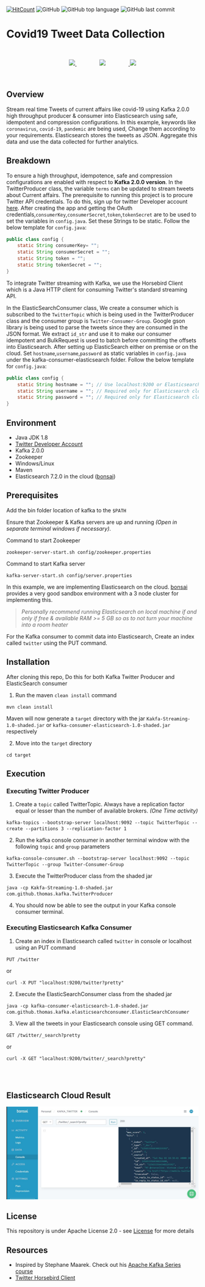 [![HitCount](http://hits.dwyl.com/Thomas-George-T/Covid19-Tweet-Data-Collection.svg)](http://hits.dwyl.com/Thomas-George-T/Covid19-Tweet-Data-Collection)
![GitHub](https://img.shields.io/github/license/Thomas-George-T/Kafka-Twitter-Streaming?style=flat-square)
![GitHub top language](https://img.shields.io/github/languages/top/Thomas-George-T/Kafka-Twitter-Streaming?style=flat-square)
![GitHub last commit](https://img.shields.io/github/last-commit/Thomas-George-T/Kafka-Twitter-Streaming?style=flat-square)

# Covid19 Tweet Data Collection
<br>
<p align="center">
	<a href="#">
		<img src="https://cdn.svgporn.com/logos/twitter.svg" width="175"  /> 	
		<img src="https://cdn.svgporn.com/logos/kafka.svg" width="300" hspace="60" />
    	<img src="https://cdn.svgporn.com/logos/elasticsearch.svg" width ="150" />
	</a>
</p>
<br>

## Overview
Stream real time Tweets of current affairs like covid-19 using Kafka 2.0.0 high throughput producer & consumer into Elasticsearch using safe, idempotent and compression configurations. In this example, keywords like `coronavirus`, `covid-19`, `pandemic` are being used, Change them according to your requirements. Elasticsearch stores the tweets as JSON. Aggregate this data and use the data collected for further analytics.

## Breakdown
To ensure a high throughput, idempotence, safe and compression configurations are enabled with respect to **Kafka 2.0.0 version**.
In the TwitterProducer class, the variable `terms` can be updated to stream tweets about Current affairs. The prerequisite to running this project is to procure Twitter API credentials. To do this, sign up for twitter Developer account [here](https://developer.twitter.com/en/apply-for-access). After creating the app and getting the OAuth credentials,`consumerKey`,`consumerSecret`,`token`,`tokenSecret` are to be used to set the variables in `config.java`. Set these Strings to be static. Follow the below template for `config.java`:

```java
public class config {
    static String consumerKey= "";
    static String consumerSecret = "";
    static String token = "";
    static String tokenSecret = "";
}
```

To integrate Twitter streaming with Kafka, we use the Horsebird Client which is a Java HTTP client for consuming Twitter's standard streaming API.

In the ElasticSearchConsumer class, We create a consumer which is subscribed to the `TwitterTopic` which is being used in the TwitterProducer class and the consumer group is `Twitter-Consumer-Group`. Google gson library is being used to parse the tweets since they are consumed in the JSON format. We extract `id_str` and use it to make our consumer idempotent and BulkRequest is used to batch before committing the offsets into Elasticsearch. After setting up ElasticSearch either on premise or on the cloud. Set `hostname`,`username`,`password` as static variables in `config.java` under the kafka-consumer-elasticsearch folder.
Follow the below template for `config.java`:

```java
public class config {
    static String hostname = ""; // Use localhost:9200 or Elasticsearch cloud URL
    static String username = ""; // Required only for Elasticsearch cloud
    static String password = ""; // Required only for Elasticsearch cloud
}
```

## Environment
- Java JDK 1.8
- [Twitter Developer Account](https://developer.twitter.com/en/apply-for-access)
- Kafka 2.0.0
- Zookeeper
- Windows/Linux
- Maven
- Elasticsearch 7.2.0 in the cloud ([bonsai](https://bonsai.io))

## Prerequisites 

Add the bin folder location of kafka to the `$PATH` 

Ensure that Zookeeper & Kafka servers are up and running *(Open in separate terminal windows if necessary)*.

Command to start Zookeeper

```
zookeeper-server-start.sh config/zookeeper.properties
```

Command to start Kafka server

```
kafka-server-start.sh config/server.properties
```

In this example, we are implementing Elasticsearch on the cloud. [bonsai](https://bonsai.io) provides a very good sandbox environment with a 3 node cluster for implementing this. 

> *Personally recommend running Elasticsearch on local machine if and only if free & available RAM >= 5 GB so as to not turn your machine into a room heater*

For the Kafka consumer to commit data into Elasticsearch, Create an index called `twitter` using the PUT command.

## Installation

After cloning this repo, Do this for both Kafka Twitter Producer and ElasticSearch consumer

1. Run the maven `clean install` command

```
mvn clean install
```

Maven will now generate a `target` directory with the jar `Kakfa-Streaming-1.0-shaded.jar` or `kafka-consumer-elasticsearch-1.0-shaded.jar` respectively

2. Move into the `target` directory

```
cd target
```

## Execution

### Executing Twitter Producer 

1. Create a `topic` called TwitterTopic. Always have a replication factor equal or lesser than the number of available brokers. *(One Time activity)*

```
kafka-topics --bootstrap-server localhost:9092 --topic TwitterTopic --create --partitions 3 --replication-factor 1
```

2. Run the kafka console consumer in another terminal window with the following `topic` and `group` parameters

```
kafka-console-consumer.sh --bootstrap-server localhost:9092 --topic TwitterTopic --group Twitter-Consumer-Group
```

3. Execute the TwitterProducer class from the shaded jar

```
java -cp Kakfa-Streaming-1.0-shaded.jar com.github.thomas.kafka.TwitterProducer
```

4. You should now be able to see the output in your Kafka console consumer terminal.

### Executing  Elasticsearch Kafka Consumer

1. Create an index in Elasticsearch called `twitter` in console or localhost using an PUT command

```
PUT /twitter
```
or 
```
curl -X PUT "localhost:9200/twitter?pretty"
```

2. Execute the ElasticSearchConsumer class from the shaded jar

```
java -cp kafka-consumer-elasticsearch-1.0-shaded.jar com.github.thomas.kafka.elasticsearchconsumer.ElasticSearchConsumer
```

3. View all the tweets in your Elasticsearch console using GET command.

```
GET /twitter/_search?pretty
```
or 
```
curl -X GET "localhost:9200/twitter/_search?pretty"
```


<br>
<br>

## Elasticsearch Cloud Result

![Tweets stored in Elasticsearch](elastisearch.JPG)

## License

This repository is under Apache License 2.0 - see [License](LICENSE.md) for more details

## Resources

- Inspired by Stephane Maarek. Check out his [Apache Kafka Series course](https://www.udemy.com/course/apache-kafka/)
- [Twitter Horsebird Client](https://github.com/twitter/hbc)
